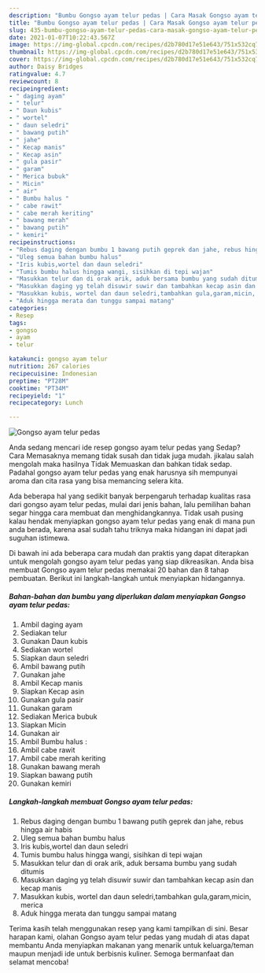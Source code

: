 ```yaml
---
description: "Bumbu Gongso ayam telur pedas | Cara Masak Gongso ayam telur pedas Yang Enak dan Simpel"
title: "Bumbu Gongso ayam telur pedas | Cara Masak Gongso ayam telur pedas Yang Enak dan Simpel"
slug: 435-bumbu-gongso-ayam-telur-pedas-cara-masak-gongso-ayam-telur-pedas-yang-enak-dan-simpel
date: 2021-01-07T10:22:43.567Z
image: https://img-global.cpcdn.com/recipes/d2b780d17e51e643/751x532cq70/gongso-ayam-telur-pedas-foto-resep-utama.jpg
thumbnail: https://img-global.cpcdn.com/recipes/d2b780d17e51e643/751x532cq70/gongso-ayam-telur-pedas-foto-resep-utama.jpg
cover: https://img-global.cpcdn.com/recipes/d2b780d17e51e643/751x532cq70/gongso-ayam-telur-pedas-foto-resep-utama.jpg
author: Daisy Bridges
ratingvalue: 4.7
reviewcount: 8
recipeingredient:
- " daging ayam"
- " telur"
- " Daun kubis"
- " wortel"
- " daun seledri"
- " bawang putih"
- " jahe"
- " Kecap manis"
- " Kecap asin"
- " gula pasir"
- " garam"
- " Merica bubuk"
- " Micin"
- " air"
- " Bumbu halus "
- " cabe rawit"
- " cabe merah keriting"
- " bawang merah"
- " bawang putih"
- " kemiri"
recipeinstructions:
- "Rebus daging dengan bumbu 1 bawang putih geprek dan jahe, rebus hingga air habis"
- "Uleg semua bahan bumbu halus"
- "Iris kubis,wortel dan daun seledri"
- "Tumis bumbu halus hingga wangi, sisihkan di tepi wajan"
- "Masukkan telur dan di orak arik, aduk bersama bumbu yang sudah ditumis"
- "Masukkan daging yg telah disuwir suwir dan tambahkan kecap asin dan kecap manis"
- "Masukkan kubis, wortel dan daun seledri,tambahkan gula,garam,micin, merica"
- "Aduk hingga merata dan tunggu sampai matang"
categories:
- Resep
tags:
- gongso
- ayam
- telur

katakunci: gongso ayam telur 
nutrition: 267 calories
recipecuisine: Indonesian
preptime: "PT28M"
cooktime: "PT34M"
recipeyield: "1"
recipecategory: Lunch

---
```



![Gongso ayam telur pedas](https://img-global.cpcdn.com/recipes/d2b780d17e51e643/751x532cq70/gongso-ayam-telur-pedas-foto-resep-utama.jpg)

Anda sedang mencari ide resep gongso ayam telur pedas yang Sedap? Cara Memasaknya memang tidak susah dan tidak juga mudah. jikalau salah mengolah maka hasilnya Tidak Memuaskan dan bahkan tidak sedap. Padahal gongso ayam telur pedas yang enak harusnya sih mempunyai aroma dan cita rasa yang bisa memancing selera kita.



Ada beberapa hal yang sedikit banyak berpengaruh terhadap kualitas rasa dari gongso ayam telur pedas, mulai dari jenis bahan, lalu pemilihan bahan segar hingga cara membuat dan menghidangkannya. Tidak usah pusing kalau hendak menyiapkan gongso ayam telur pedas yang enak di mana pun anda berada, karena asal sudah tahu triknya maka hidangan ini dapat jadi suguhan istimewa.


Di bawah ini ada beberapa cara mudah dan praktis yang dapat diterapkan untuk mengolah gongso ayam telur pedas yang siap dikreasikan. Anda bisa membuat Gongso ayam telur pedas memakai 20 bahan dan 8 tahap pembuatan. Berikut ini langkah-langkah untuk menyiapkan hidangannya.

<!--inarticleads1-->

##### Bahan-bahan dan bumbu yang diperlukan dalam menyiapkan Gongso ayam telur pedas:

1. Ambil  daging ayam
1. Sediakan  telur
1. Gunakan  Daun kubis
1. Sediakan  wortel
1. Siapkan  daun seledri
1. Ambil  bawang putih
1. Gunakan  jahe
1. Ambil  Kecap manis
1. Siapkan  Kecap asin
1. Gunakan  gula pasir
1. Gunakan  garam
1. Sediakan  Merica bubuk
1. Siapkan  Micin
1. Gunakan  air
1. Ambil  Bumbu halus :
1. Ambil  cabe rawit
1. Ambil  cabe merah keriting
1. Gunakan  bawang merah
1. Siapkan  bawang putih
1. Gunakan  kemiri




<!--inarticleads2-->

##### Langkah-langkah membuat Gongso ayam telur pedas:

1. Rebus daging dengan bumbu 1 bawang putih geprek dan jahe, rebus hingga air habis
1. Uleg semua bahan bumbu halus
1. Iris kubis,wortel dan daun seledri
1. Tumis bumbu halus hingga wangi, sisihkan di tepi wajan
1. Masukkan telur dan di orak arik, aduk bersama bumbu yang sudah ditumis
1. Masukkan daging yg telah disuwir suwir dan tambahkan kecap asin dan kecap manis
1. Masukkan kubis, wortel dan daun seledri,tambahkan gula,garam,micin, merica
1. Aduk hingga merata dan tunggu sampai matang




Terima kasih telah menggunakan resep yang kami tampilkan di sini. Besar harapan kami, olahan Gongso ayam telur pedas yang mudah di atas dapat membantu Anda menyiapkan makanan yang menarik untuk keluarga/teman maupun menjadi ide untuk berbisnis kuliner. Semoga bermanfaat dan selamat mencoba!
